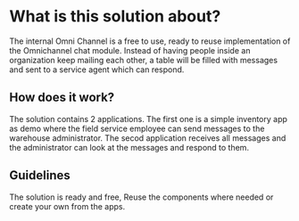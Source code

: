 # What is this solution about?
The internal Omni Channel is a free to use, ready to reuse implementation of the Omnichannel chat module.
Instead of having people inside an organization keep mailing each other, a table will be filled with messages and sent to a service agent which can respond.

## How does it work?
The solution contains 2 applications. The first one is a simple inventory app as demo where the field service employee can send messages to the warehouse administrator.
The secod application receives all messages and the administrator can look at the messages and respond to them.

## Guidelines
The solution is ready and free, Reuse the components where needed or create your own from the apps.
